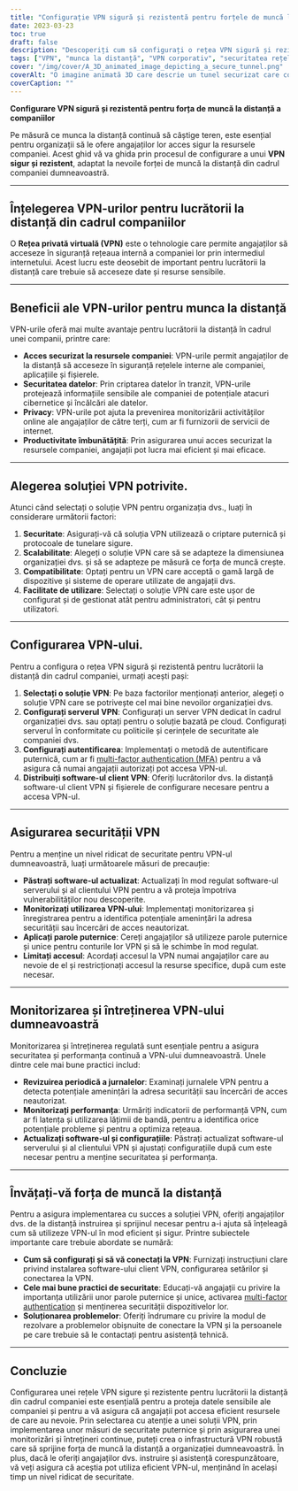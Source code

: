 ```yaml
---
title: "Configurație VPN sigură și rezistentă pentru forțele de muncă la distanță din cadrul companiilor"
date: 2023-03-23
toc: true
draft: false
description: "Descoperiți cum să configurați o rețea VPN sigură și rezistentă pentru angajații dvs. de la distanță, asigurând accesul sigur la resursele companiei."
tags: ["VPN", "munca la distanță", "VPN corporativ", "securitatea rețelei", "criptare", "protocoale de tunelare", "Configurarea VPN", "Server VPN", "Securitatea VPN", "Întreținerea VPN", "Monitorizarea VPN", "Soluție VPN", "autentificare", "securitatea datelor", "confidențialitate", "performanță", "scalabilitate", "compatibilitate", "formarea angajaților", "cele mai bune practici"]
cover: "/img/cover/A_3D_animated_image_depicting_a_secure_tunnel.png"
coverAlt: "O imagine animată 3D care descrie un tunel securizat care conectează laptopul unui lucrător la distanță cu o clădire a companiei, simbolizând conexiunea VPN. O pictogramă cu un scut plutește deasupra tunelului, reprezentând securitatea și rezistența."
coverCaption: ""
---
```


**Configurare VPN sigură și rezistentă pentru forța de muncă la distanță a companiilor**

Pe măsură ce munca la distanță continuă să câștige teren, este esențial pentru organizații să le ofere angajaților lor acces sigur la resursele companiei. Acest ghid vă va ghida prin procesul de configurare a unui **VPN sigur și rezistent**, adaptat la nevoile forței de muncă la distanță din cadrul companiei dumneavoastră.

______

## **Înțelegerea VPN-urilor pentru lucrătorii la distanță din cadrul companiilor**

O **Rețea privată virtuală (VPN)** este o tehnologie care permite angajaților să acceseze în siguranță rețeaua internă a companiei lor prin intermediul internetului. Acest lucru este deosebit de important pentru lucrătorii la distanță care trebuie să acceseze date și resurse sensibile.

______

## **Beneficii ale VPN-urilor pentru munca la distanță**

VPN-urile oferă mai multe avantaje pentru lucrătorii la distanță în cadrul unei companii, printre care:

- **Acces securizat la resursele companiei**: VPN-urile permit angajaților de la distanță să acceseze în siguranță rețelele interne ale companiei, aplicațiile și fișierele.
- **Securitatea datelor**: Prin criptarea datelor în tranzit, VPN-urile protejează informațiile sensibile ale companiei de potențiale atacuri cibernetice și încălcări ale datelor.
- **Privacy**: VPN-urile pot ajuta la prevenirea monitorizării activităților online ale angajaților de către terți, cum ar fi furnizorii de servicii de internet.
- **Productivitate îmbunătățită**: Prin asigurarea unui acces securizat la resursele companiei, angajații pot lucra mai eficient și mai eficace.

______

## **Alegerea soluției VPN potrivite**.

Atunci când selectați o soluție VPN pentru organizația dvs., luați în considerare următorii factori:

1. **Securitate**: Asigurați-vă că soluția VPN utilizează o criptare puternică și protocoale de tunelare sigure.
2. **Scalabilitate**: Alegeți o soluție VPN care să se adapteze la dimensiunea organizației dvs. și să se adapteze pe măsură ce forța de muncă crește.
3. **Compatibilitate**: Optați pentru un VPN care acceptă o gamă largă de dispozitive și sisteme de operare utilizate de angajații dvs.
4. **Facilitate de utilizare**: Selectați o soluție VPN care este ușor de configurat și de gestionat atât pentru administratori, cât și pentru utilizatori.

______

## **Configurarea VPN-ului**.

Pentru a configura o rețea VPN sigură și rezistentă pentru lucrătorii la distanță din cadrul companiei, urmați acești pași:

1. **Selectați o soluție VPN**: Pe baza factorilor menționați anterior, alegeți o soluție VPN care se potrivește cel mai bine nevoilor organizației dvs.
2. **Configurați serverul VPN**: Configurați un server VPN dedicat în cadrul organizației dvs. sau optați pentru o soluție bazată pe cloud. Configurați serverul în conformitate cu politicile și cerințele de securitate ale companiei dvs.
3. **Configurați autentificarea**: Implementați o metodă de autentificare puternică, cum ar fi [multi-factor authentication (MFA)](https://simeononsecurity.ch/articles/what-are-the-diferent-kinds-of-factors-in-mfa/) pentru a vă asigura că numai angajații autorizați pot accesa VPN-ul.
4. **Distribuiți software-ul client VPN**: Oferiți lucrătorilor dvs. la distanță software-ul client VPN și fișierele de configurare necesare pentru a accesa VPN-ul.

______

## **Asigurarea securității VPN**

Pentru a menține un nivel ridicat de securitate pentru VPN-ul dumneavoastră, luați următoarele măsuri de precauție:

- **Păstrați software-ul actualizat**: Actualizați în mod regulat software-ul serverului și al clientului VPN pentru a vă proteja împotriva vulnerabilităților nou descoperite.
- **Monitorizați utilizarea VPN-ului**: Implementați monitorizarea și înregistrarea pentru a identifica potențiale amenințări la adresa securității sau încercări de acces neautorizat.
- **Aplicați parole puternice**: Cereți angajaților să utilizeze parole puternice și unice pentru conturile lor VPN și să le schimbe în mod regulat.
- **Limitați accesul**: Acordați accesul la VPN numai angajaților care au nevoie de el și restricționați accesul la resurse specifice, după cum este necesar.

______

## **Monitorizarea și întreținerea VPN-ului dumneavoastră**

Monitorizarea și întreținerea regulată sunt esențiale pentru a asigura securitatea și performanța continuă a VPN-ului dumneavoastră. Unele dintre cele mai bune practici includ:

- **Revizuirea periodică a jurnalelor**: Examinați jurnalele VPN pentru a detecta potențiale amenințări la adresa securității sau încercări de acces neautorizat.
- **Monitorizați performanța**: Urmăriți indicatorii de performanță VPN, cum ar fi latența și utilizarea lățimii de bandă, pentru a identifica orice potențiale probleme și pentru a optimiza rețeaua.
- **Actualizați software-ul și configurațiile**: Păstrați actualizat software-ul serverului și al clientului VPN și ajustați configurațiile după cum este necesar pentru a menține securitatea și performanța.

______

## **Învățați-vă forța de muncă la distanță**

Pentru a asigura implementarea cu succes a soluției VPN, oferiți angajaților dvs. de la distanță instruirea și sprijinul necesar pentru a-i ajuta să înțeleagă cum să utilizeze VPN-ul în mod eficient și sigur. Printre subiectele importante care trebuie abordate se numără:

- **Cum să configurați și să vă conectați la VPN**: Furnizați instrucțiuni clare privind instalarea software-ului client VPN, configurarea setărilor și conectarea la VPN.
- **Cele mai bune practici de securitate**: Educați-vă angajații cu privire la importanța utilizării unor parole puternice și unice, activarea [multi-factor authentication](https://simeononsecurity.ch/articles/what-are-the-diferent-kinds-of-factors-in-mfa/) și menținerea securității dispozitivelor lor.
- **Soluționarea problemelor**: Oferiți îndrumare cu privire la modul de rezolvare a problemelor obișnuite de conectare la VPN și la persoanele pe care trebuie să le contactați pentru asistență tehnică.

______

## **Concluzie**

Configurarea unei rețele VPN sigure și rezistente pentru lucrătorii la distanță din cadrul companiei este esențială pentru a proteja datele sensibile ale companiei și pentru a vă asigura că angajații pot accesa eficient resursele de care au nevoie. Prin selectarea cu atenție a unei soluții VPN, prin implementarea unor măsuri de securitate puternice și prin asigurarea unei monitorizări și întrețineri continue, puteți crea o infrastructură VPN robustă care să sprijine forța de muncă la distanță a organizației dumneavoastră. În plus, dacă le oferiți angajaților dvs. instruire și asistență corespunzătoare, vă veți asigura că aceștia pot utiliza eficient VPN-ul, menținând în același timp un nivel ridicat de securitate.

